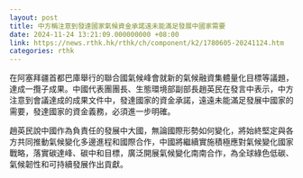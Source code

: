 ```yaml
---
layout: post
title: 中方稱注意到發達國家氣候資金承諾遠未能滿足發展中國家需要
date: 2024-11-24 13:21:09.000000000 +08:00
link: https://news.rthk.hk/rthk/ch/component/k2/1780605-20241124.htm
categories: rthk
---
```


在阿塞拜疆首都巴庫舉行的聯合國氣候峰會就新的氣候融資集體量化目標等議題，達成一攬子成果。中國代表團團長、生態環境部副部長趙英民在發言中表示，中方注意到會議達成的成果文件中，發達國家的資金承諾，遠遠未能滿足發展中國家的需要，發達國家的資金義務，必須進一步明確。

趙英民說中國作為負責任的發展中大國，無論國際形勢如何變化，將始終堅定與各方共同推動氣候變化多邊進程和國際合作，中國將繼續實施積極應對氣候變化國家戰略，落實碳達峰、碳中和目標，廣泛開展氣候變化南南合作，為全球綠色低碳、氣候韌性和可持續發展作出貢獻。
